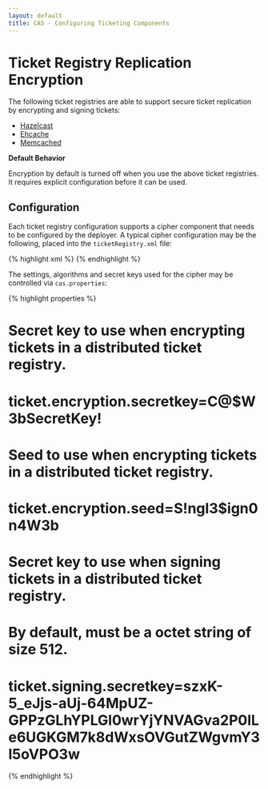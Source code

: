 ```yaml
---
layout: default
title: CAS - Configuring Ticketing Components
---
```


# Ticket Registry Replication Encryption
The following ticket registries are able to support secure ticket replication
by encrypting and signing tickets:

* [Hazelcast](Hazelcast-Ticket-Registry.html)
* [Ehcache](Ehcache-Ticket-Registry.html)
* [Memcached](Memcached-Ticket-Registry.html)

<div class="alert alert-info"><strong>Default Behavior</strong><p>Encryption by default is turned off
when you use the above ticket registries. It requires explicit configuration before it can be used.</p></div>

## Configuration

Each ticket registry configuration supports a cipher component that needs to be configured by the deployer. A typical cipher configuration may be the following, placed into the `ticketRegistry.xml` file:

{% highlight xml %}
<alias name="shiroCipherExecutor" alias="ticketCipherExecutor" />
{% endhighlight %}

The settings, algorithms and secret keys used for the cipher may be controlled via `cas.properties`:

{% highlight properties %}
# Secret key to use when encrypting tickets in a distributed ticket registry.
# ticket.encryption.secretkey=C@$W3bSecretKey!

# Seed to use when encrypting tickets in a distributed ticket registry.
# ticket.encryption.seed=S!ngl3$ign0n4W3b

# Secret key to use when signing tickets in a distributed ticket registry.
# By default, must be a octet string of size 512.
# ticket.signing.secretkey=szxK-5_eJjs-aUj-64MpUZ-GPPzGLhYPLGl0wrYjYNVAGva2P0lLe6UGKGM7k8dWxsOVGutZWgvmY3l5oVPO3w
{% endhighlight %}
